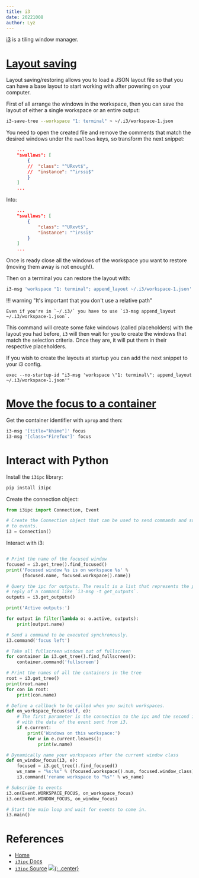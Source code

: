 ```yaml
---
title: i3
date: 20221008
author: Lyz
---
```


[i3](https://i3wm.org/) is a tiling window manager.

# [Layout saving](https://i3wm.org/docs/layout-saving.html)

Layout saving/restoring allows you to load a JSON layout file so that you can
have a base layout to start working with after powering on your computer.

First of all arrange the windows in the workspace, then you can save the layout
of either a single workspace or an entire output:

```bash
i3-save-tree --workspace "1: terminal" > ~/.i3/workspace-1.json
```

You need to open the created file and remove the comments that match the desired
windows under the `swallows` keys, so transform the next snippet:

```json
    ...
    "swallows": [
        {
        //  "class": "^URxvt$",
        //  "instance": "^irssi$"
        }
    ]
    ...
```

Into:

```json
    ...
    "swallows": [
        {
            "class": "^URxvt$",
            "instance": "^irssi$"
        }
    ]
    ...
```

Once is ready close all the windows of the workspace you want to restore (moving
them away is not enough!).

Then on a terminal you can restore the layout with:

```bash
i3-msg 'workspace "1: terminal"; append_layout ~/.i3/workspace-1.json'
```

!!! warning "It's important that you don't use a relative path"

    Even if you're in `~/.i3/` you have to use `i3-msg append_layout
    ~/.i3/workspace-1.json`.

This command will create some fake windows (called placeholders) with the layout you had before, `i3`
will then wait for you to create the windows that match the selection criteria.
Once they are, it will put them in their respective placeholders.

If you wish to create the layouts at startup you can add the next snippet to
your i3 config.

```
exec --no-startup-id "i3-msg 'workspace \"1: terminal\"; append_layout ~/.i3/workspace-1.json'"
```

# [Move the focus to a container](https://i3wm.org/docs/userguide.html#_focusing_moving_containers)

Get the container identifier with `xprop` and then:

```bash
i3-msg '[title="khime"]' focus
i3-msg '[class="Firefox"]' focus
```

# Interact with Python

Install the `i3ipc` library:

```bash
pip install i3ipc
```

Create the connection object:

```python
from i3ipc import Connection, Event

# Create the Connection object that can be used to send commands and subscribe
# to events.
i3 = Connection()
```

Interact with i3:

```python

# Print the name of the focused window
focused = i3.get_tree().find_focused()
print('Focused window %s is on workspace %s' %
      (focused.name, focused.workspace().name))

# Query the ipc for outputs. The result is a list that represents the parsed
# reply of a command like `i3-msg -t get_outputs`.
outputs = i3.get_outputs()

print('Active outputs:')

for output in filter(lambda o: o.active, outputs):
    print(output.name)

# Send a command to be executed synchronously.
i3.command('focus left')

# Take all fullscreen windows out of fullscreen
for container in i3.get_tree().find_fullscreen():
    container.command('fullscreen')

# Print the names of all the containers in the tree
root = i3.get_tree()
print(root.name)
for con in root:
    print(con.name)

# Define a callback to be called when you switch workspaces.
def on_workspace_focus(self, e):
    # The first parameter is the connection to the ipc and the second is an object
    # with the data of the event sent from i3.
    if e.current:
        print('Windows on this workspace:')
        for w in e.current.leaves():
            print(w.name)

# Dynamically name your workspaces after the current window class
def on_window_focus(i3, e):
    focused = i3.get_tree().find_focused()
    ws_name = "%s:%s" % (focused.workspace().num, focused.window_class)
    i3.command('rename workspace to "%s"' % ws_name)

# Subscribe to events
i3.on(Event.WORKSPACE_FOCUS, on_workspace_focus)
i3.on(Event.WINDOW_FOCUS, on_window_focus)

# Start the main loop and wait for events to come in.
i3.main()
```

# References

* [Home](https://i3wm.org/)
* [`i3ipc` Docs](https://i3ipc-python.readthedocs.io/en/latest/)
* [`i3ipc` Source](https://github.com/altdesktop/i3ipc-python)
[![](not-by-ai.svg){: .center}](https://notbyai.fyi)
